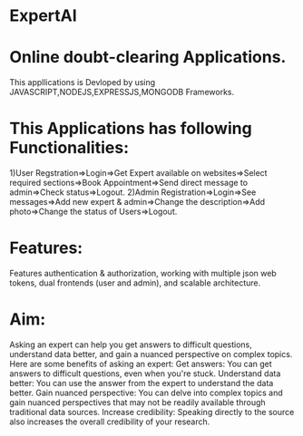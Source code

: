 # ExpertAI
# Online doubt-clearing  Applications.
This appllications is Devloped by using JAVASCRIPT,NODEJS,EXPRESSJS,MONGODB Frameworks.
# This Applications has following Functionalities:
1)User Regstration=>Login=>Get Expert available on websites=>Select required sections=>Book Appointment=>Send direct message to admin=>Check status=>Logout.
2)Admin Registration=>Login=>See messages=>Add new expert & admin=>Change the description=>Add photo=>Change the status of Users=>Logout.
# Features:
Features authentication & authorization, working with multiple json web tokens, dual frontends (user and admin), and scalable architecture. 

# Aim:
Asking an expert can help you get answers to difficult questions, understand data better, and gain a nuanced perspective on complex topics. Here are some benefits of asking an expert: 
Get answers: You can get answers to difficult questions, even when you're stuck. 
Understand data better: You can use the answer from the expert to understand the data better. 
Gain nuanced perspective: You can delve into complex topics and gain nuanced perspectives that may not be readily available through traditional data sources. 
Increase credibility: Speaking directly to the source also increases the overall credibility of your research.
